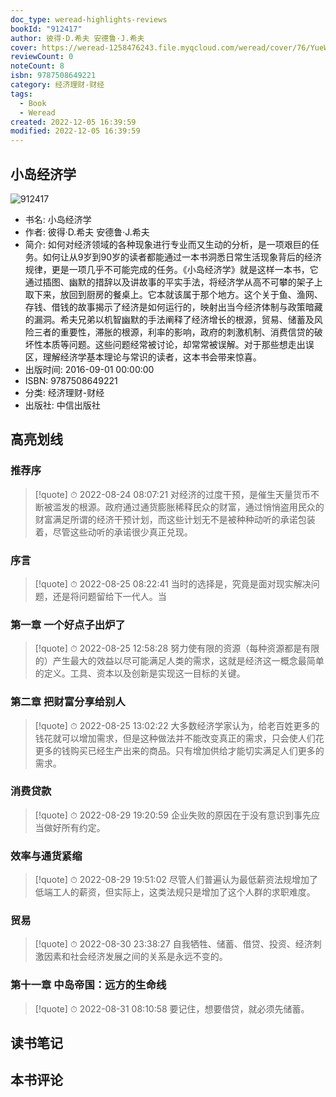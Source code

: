 ```yaml
---
doc_type: weread-highlights-reviews
bookId: "912417"
author: 彼得·D.希夫 安德鲁·J.希夫
cover: https://weread-1258476243.file.myqcloud.com/weread/cover/76/YueWen_912417/t7_YueWen_912417.jpg
reviewCount: 0
noteCount: 8
isbn: 9787508649221
category: 经济理财-财经
tags:
  - Book
  - Weread
created: 2022-12-05 16:39:59
modified: 2022-12-05 16:39:59
---
```


## 小岛经济学

![912417](https://weread-1258476243.file.myqcloud.com/weread/cover/76/YueWen_912417/t7_YueWen_912417.jpg)
- 书名: 小岛经济学
- 作者: 彼得·D.希夫 安德鲁·J.希夫
- 简介: 如何对经济领域的各种现象进行专业而又生动的分析，是一项艰巨的任务。如何让从9岁到90岁的读者都能通过一本书洞悉日常生活现象背后的经济规律，更是一项几乎不可能完成的任务。《小岛经济学》就是这样一本书，它通过插图、幽默的措辞以及讲故事的平实手法，将经济学从高不可攀的架子上取下来，放回到厨房的餐桌上。它本就该属于那个地方。这个关于鱼、渔网、存钱、借钱的故事揭示了经济是如何运行的，映射出当今经济体制与政策暗藏的漏洞。希夫兄弟以机智幽默的手法阐释了经济增长的根源，贸易、储蓄及风险三者的重要性，滞胀的根源，利率的影响，政府的刺激机制、消费信贷的破坏性本质等问题。这些问题经常被讨论，却常常被误解。对于那些想走出误区，理解经济学基本理论与常识的读者，这本书会带来惊喜。
- 出版时间: 2016-09-01 00:00:00
- ISBN: 9787508649221
- 分类: 经济理财-财经
- 出版社: 中信出版社

## 高亮划线

### 推荐序


> [!quote] ⏱ 2022-08-24 08:07:21
> 对经济的过度干预，是催生天量货币不断被滥发的根源。政府通过通货膨胀稀释民众的财富，通过悄悄盗用民众的财富满足所谓的经济干预计划，而这些计划无不是被种种动听的承诺包装着，尽管这些动听的承诺很少真正兑现。
 


### 序言


> [!quote] ⏱ 2022-08-25 08:22:41
> 当时的选择是，究竟是面对现实解决问题，还是将问题留给下一代人。当
 


### 第一章 一个好点子出炉了


> [!quote] ⏱ 2022-08-25 12:58:28
> 努力使有限的资源（每种资源都是有限的）产生最大的效益以尽可能满足人类的需求，这就是经济这一概念最简单的定义。工具、资本以及创新是实现这一目标的关键。
 


### 第二章 把财富分享给别人


> [!quote] ⏱ 2022-08-25 13:02:22
> 大多数经济学家认为，给老百姓更多的钱花就可以增加需求，但是这种做法并不能改变真正的需求，只会使人们花更多的钱购买已经生产出来的商品。只有增加供给才能切实满足人们更多的需求。
 


### 消费贷款


> [!quote] ⏱ 2022-08-29 19:20:59
> 企业失败的原因在于没有意识到事先应当做好所有约定。
 


### 效率与通货紧缩


> [!quote] ⏱ 2022-08-29 19:51:02
> 尽管人们普遍认为最低薪资法规增加了低端工人的薪资，但实际上，这类法规只是增加了这个人群的求职难度。
 


### 贸易


> [!quote] ⏱ 2022-08-30 23:38:27
> 自我牺牲、储蓄、借贷、投资、经济刺激因素和社会经济发展之间的关系是永远不变的。
 


### 第十一章 中岛帝国：远方的生命线


> [!quote] ⏱ 2022-08-31 08:10:58
> 要记住，想要借贷，就必须先储蓄。
 



## 读书笔记


## 本书评论

